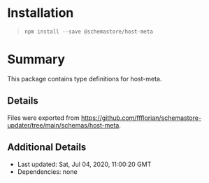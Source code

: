 # Installation
> `npm install --save @schemastore/host-meta`

# Summary
This package contains type definitions for host-meta.

## Details
Files were exported from https://github.com/ffflorian/schemastore-updater/tree/main/schemas/host-meta.

## Additional Details
* Last updated: Sat, Jul 04, 2020, 11:00:20 GMT
* Dependencies: none
